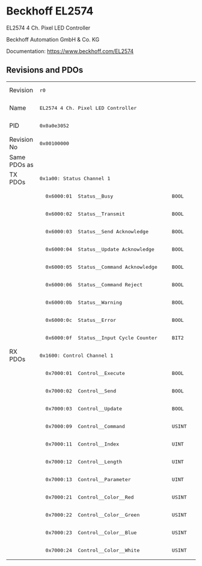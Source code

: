 # Beckhoff EL2574

EL2574 4 Ch. Pixel LED Controller

Beckhoff Automation GmbH & Co. KG

Documentation: <a href="https://www.beckhoff.com/EL2574">https://www.beckhoff.com/EL2574</a>

## Revisions and PDOs
<table>
<tr >
<td class="first">Revision</td>
<td ><pre>r0</pre></td>
</tr>
<tr >
<td class="first">Name</td>
<td ><pre>EL2574 4 Ch. Pixel LED Controller</pre></td>
</tr>
<tr >
<td class="first">PID</td>
<td ><pre>0x0a0e3052</pre></td>
</tr>
<tr >
<td class="first">Revision No</td>
<td ><pre>0x00100000</pre></td>
</tr>
<tr >
<td class="first">Same PDOs as</td>
<td ></td>
</tr>
<tr class="txpdo pdosection">
<td class="first" rowspan=10 valign=top>TX PDOs</td>
<td><pre>0x1a00: Status Channel 1</pre></td>
<td></td>
</tr>
<tr class="txpdo">
<td class="first"><pre>  0x6000:01  Status__Busy                    BOOL</pre></td>
</tr>
<tr class="txpdo">
<td class="first"><pre>  0x6000:02  Status__Transmit                BOOL</pre></td>
</tr>
<tr class="txpdo">
<td class="first"><pre>  0x6000:03  Status__Send Acknowledge        BOOL</pre></td>
</tr>
<tr class="txpdo">
<td class="first"><pre>  0x6000:04  Status__Update Acknowledge      BOOL</pre></td>
</tr>
<tr class="txpdo">
<td class="first"><pre>  0x6000:05  Status__Command Acknowledge     BOOL</pre></td>
</tr>
<tr class="txpdo">
<td class="first"><pre>  0x6000:06  Status__Command Reject          BOOL</pre></td>
</tr>
<tr class="txpdo">
<td class="first"><pre>  0x6000:0b  Status__Warning                 BOOL</pre></td>
</tr>
<tr class="txpdo">
<td class="first"><pre>  0x6000:0c  Status__Error                   BOOL</pre></td>
</tr>
<tr class="txpdo">
<td class="first"><pre>  0x6000:0f  Status__Input Cycle Counter     BIT2</pre></td>
</tr>
<tr class="rxpdo pdosection">
<td class="first" rowspan=12 valign=top>RX PDOs</td>
<td><pre>0x1600: Control Channel 1</pre></td>
<td></td>
</tr>
<tr class="rxpdo">
<td class="first"><pre>  0x7000:01  Control__Execute                BOOL</pre></td>
</tr>
<tr class="rxpdo">
<td class="first"><pre>  0x7000:02  Control__Send                   BOOL</pre></td>
</tr>
<tr class="rxpdo">
<td class="first"><pre>  0x7000:03  Control__Update                 BOOL</pre></td>
</tr>
<tr class="rxpdo">
<td class="first"><pre>  0x7000:09  Control__Command                USINT</pre></td>
</tr>
<tr class="rxpdo">
<td class="first"><pre>  0x7000:11  Control__Index                  UINT</pre></td>
</tr>
<tr class="rxpdo">
<td class="first"><pre>  0x7000:12  Control__Length                 UINT</pre></td>
</tr>
<tr class="rxpdo">
<td class="first"><pre>  0x7000:13  Control__Parameter              UINT</pre></td>
</tr>
<tr class="rxpdo">
<td class="first"><pre>  0x7000:21  Control__Color__Red             USINT</pre></td>
</tr>
<tr class="rxpdo">
<td class="first"><pre>  0x7000:22  Control__Color__Green           USINT</pre></td>
</tr>
<tr class="rxpdo">
<td class="first"><pre>  0x7000:23  Control__Color__Blue            USINT</pre></td>
</tr>
<tr class="rxpdo">
<td class="first"><pre>  0x7000:24  Control__Color__White           USINT</pre></td>
</tr>
</table>
